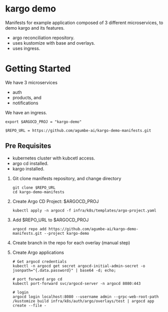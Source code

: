 # kargo demo
Manifests for example application composed of 3 different microservices, to demo kargo and its features.

- argo reconciliation repository.
- uses kustomize with base and overlays.
- uses ingress.

# Getting Started
We have 3 microservices
- auth
- products, and
- notifications

We have an ingress.
```
export $ARGOCD_PROJ = "kargo-demo"

$REPO_URL = https://github.com/agumbe-ai/kargo-demo-manifests.git
```

## Pre Requisites
- kubernetes cluster with kubcetl access.
- argo cd installed.
- kargo installed.

1. Git clone manifests repository, and change directory
   ```
   git clone $REPO_URL
   cd kargo-demo-manifests
   ```
2. Create Argo CD Project: $ARGOCD_PROJ
   ```
   kubectl apply -n argocd -f infra/k8s/templates/argo-project.yaml
   ```
3. Add $REPO_URL to $ARGOCD_PROJ
   ```
   argocd repo add https://github.com/agumbe-ai/kargo-demo-manifests.git --project kargo-demo
   ```
4. Create branch in the repo for each overlay (manual step)
   
5. Create Argo applications
   ```
   # Get argocd credentials
   kubectl -n argocd get secret argocd-initial-admin-secret -o jsonpath="{.data.password}" | base64 -d; echo;
   
   # port forward argo cd
   kubectl port-forward svc/argocd-server -n argocd 8080:443
   
   # login
   argocd login localhost:8080 --username admin --grpc-web-root-path /kustomize build infra/k8s/auth/argo/overlays/test | argocd app create --file -
   ```